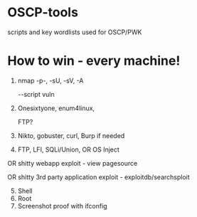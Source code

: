 # OSCP-tools
scripts and key wordlists used for OSCP/PWK

# How to win - every machine!
1. nmap -p-, -sU, -sV, -A 

   --script vuln

2. Onesixtyone, enum4linux,

   FTP?

3. Nikto, gobuster, curl,
Burp if needed

4. FTP, LFI, SQLi/Union, OR OS Inject

OR 
shitty webapp exploit - view pagesource

OR 
shitty 3rd party application exploit - exploitdb/searchsploit

5. Shell
6. Root
7. Screenshot proof with ifconfig

